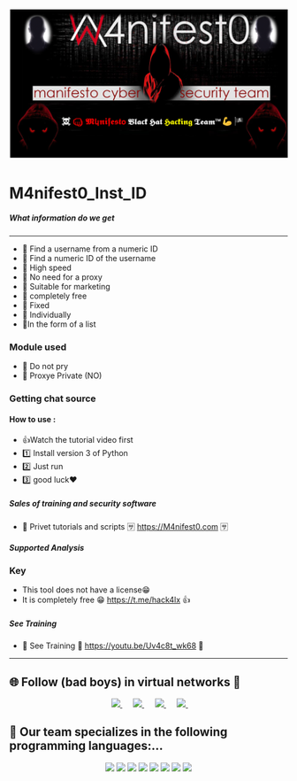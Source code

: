 # ![Locations](https://github.com/M4nifest0/M4nifest0_WhatsApp/blob/master/s.png) 
# M4nifest0_Inst_ID

##### What information do we get
----------------------
- 📌 Find a username from a numeric ID
- 📌 Find a numeric ID of the username
- 📌 High speed
- 📌 No need for a proxy
- 📌 Suitable for marketing
- 📌 completely free
- 📌 Fixed
- 📌 Individually
- 📌In the form of a list

### Module used
- 📍 Do not pry
- 📍 Proxye Private (NO)
	
### Getting chat source
#### How to use :
- 👍Watch the tutorial video first
- 1️⃣ Install version 3 of Python
- 2️⃣ Just run
- 3️⃣ good luck❤️

##### Sales of training and security software
- 🛄 Privet tutorials and scripts 🈂️  https://M4nifest0.com 🈂️

##### Supported Analysis
### Key 
- This tool does not have a license😁
- It is completely free 😁 https://t.me/hack4lx 👍

##### See Training 

- 🔞 See Training 🎥 https://youtu.be/Uv4c8t_wk68  🎥


----------------------

<h2>🌐 Follow (bad boys) in virtual networks 📍</h2>
<p align="center">	
</a>&nbsp;&nbsp;&nbsp;&nbsp;
	<a href="https://t.me/M4nifest0">
		<img src="https://img.shields.io/badge/Telegram-%23000000.svg?&style=for-the-badge&logo=Telegram&logoColor=white" />
	</a>&nbsp;&nbsp;&nbsp;&nbsp;
	<a href="https://www.instagram.com/manifestoblackhathacking/">
		<img src="https://img.shields.io/badge/instagram-%23E4405F.svg?&style=for-the-badge&logo=instagram&logoColor=white" />
	</a>&nbsp;&nbsp;&nbsp;&nbsp;
	<a href="https://www.youtube.com/c/cybermonitoringhack4lx">
		<img src="https://img.shields.io/badge/youtube-%23FF0000.svg?&style=for-the-badge&logo=youtube&logoColor=white" />
	</a>&nbsp;&nbsp;&nbsp;&nbsp;
	<a href="https://twitter.com/_M4nifest0_">
		<img src="https://img.shields.io/badge/twitter-%231DA1F2.svg?&style=for-the-badge&logo=twitter&logoColor=white" />
	</a>&nbsp;&nbsp;&nbsp;&nbsp;
</p>

<h2>📌 Our team specializes in the following programming languages:...</h2>
<p align="center">	
	<img src="https://img.shields.io/badge/node.js%20-%2343853D.svg?&style=for-the-badge&logo=node.js&logoColor=white" />
        <img src="https://img.shields.io/badge/python%20-%2314354C.svg?&style=for-the-badge&logo=python&logoColor=white" />
	<img src="https://img.shields.io/badge/c%23%20-%23239120.svg?&style=for-the-badge&logo=c-sharp&logoColor=white" />
	<img src="https://img.shields.io/badge/java-%23ED8B00.svg?&style=for-the-badge&logo=java&logoColor=white" />
	<img src="https://img.shields.io/badge/php-%23777BB4.svg?&style=for-the-badge&logo=php&logoColor=white" />
	<img src="https://img.shields.io/badge/ruby-%23CC342D.svg?&style=for-the-badge&logo=ruby&logoColor=white" />
	<img src="https://img.shields.io/badge/perl-%2339457E.svg?&style=for-the-badge&logo=perl&logoColor=white" />
	<img src="https://img.shields.io/badge/c++%20-%2300599C.svg?&style=for-the-badge&logo=c%2B%2B&logoColor=white" />
</p>


